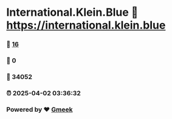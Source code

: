 # International.Klein.Blue :link: https://international.klein.blue 
### :page_facing_up: [16](https://international.klein.blue/tag.html) 
### :speech_balloon: 0 
### :hibiscus: 34052 
### :alarm_clock: 2025-04-02 03:36:32 
### Powered by :heart: [Gmeek](https://github.com/Meekdai/Gmeek)
